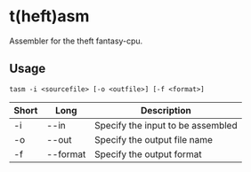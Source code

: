 # t(heft)asm
Assembler for the theft fantasy-cpu.

## Usage
`tasm -i <sourcefile> [-o <outfile>] [-f <format>]`

| Short | Long     | Description                       |
| ----- | -------- | --------------------------------- |
| -i    | --in     | Specify the input to be assembled |
| -o    | --out    | Specify the output file name      |
| -f    | --format | Specify the output format         |
